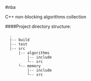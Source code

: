 #nba

C++ non-blocking algorithms collection

####Project directory structure:
````
  .
  |-- build
  |-- test
  |-- src
      |-- algorithms
          |-- include
          └-- src
      └-- memory
          |-- include
          └-- src  
````
